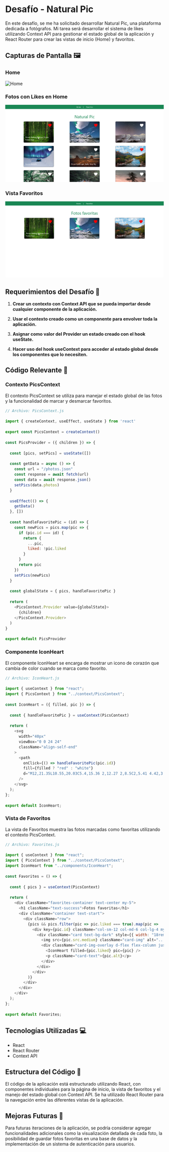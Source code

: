 # Desafío - Natural Pic

En este desafío, se me ha solicitado desarrollar Natural Pic, una plataforma dedicada a fotógrafos. Mi tarea será desarrollar el sistema de likes utilizando Context API para gestionar el estado global de la aplicación y React Router para crear las vistas de inicio (Home) y favoritos. 

## Capturas de Pantalla 🖼️

### Home
![Home](./screenshots/home.png)

### Fotos con Likes en Home
![Fotos con Likes en Home](./screenshot-favorites-selected.png)

### Vista Favoritos
![Vista Favoritos](./screenshot-favorites-view.png)

## Requerimientos del Desafío 🎯

1. **Crear un contexto con Context API que se pueda importar desde cualquier componente de la aplicación.**

2. **Usar el contexto creado como un componente para envolver toda la aplicación.**

3. **Asignar como valor del Provider un estado creado con el hook useState.**

4. **Hacer uso del hook useContext para acceder al estado global desde los componentes que lo necesiten.**

## Código Relevante 🧩

### Contexto PicsContext

El contexto PicsContext se utiliza para manejar el estado global de las fotos y la funcionalidad de marcar y desmarcar favoritos.

```javascript
// Archivo: PicsContext.js

import { createContext, useEffect, useState } from 'react'

export const PicsContext = createContext()

const PicsProvider = ({ children }) => {

  const [pics, setPics] = useState([])

  const getData = async () => {
    const url = "/photos.json"
    const response = await fetch(url)
    const data = await response.json()
    setPics(data.photos)
  }

  useEffect(() => {
    getData()
  }, [])

  const handleFavoritePic = (id) => {
    const newPics = pics.map(pic => {
      if (pic.id === id) {
        return {
          ...pic,
          liked: !pic.liked
        }
      }
      return pic
    })
    setPics(newPics)
  }

  const globalState = { pics, handleFavoritePic }

  return (
    <PicsContext.Provider value={globalState}>
      {children}
    </PicsContext.Provider>
  )
}

export default PicsProvider
```

### Componente IconHeart

El componente IconHeart se encarga de mostrar un icono de corazón que cambia de color cuando se marca como favorito.

```javascript
// Archivo: IconHeart.js

import { useContext } from "react";
import { PicsContext } from "../context/PicsContext";

const IconHeart = ({ filled, pic }) => {

  const { handleFavoritePic } = useContext(PicsContext)

  return (
    <svg
      width="40px"
      viewBox="0 0 24 24"
      className="align-self-end"
    >
      <path
        onClick={() => handleFavoritePic(pic.id)}
        fill={filled ? "red" : "white"}
        d="M12,21.35L10.55,20.03C5.4,15.36 2,12.27 2,8.5C2,5.41 4.42,3 7.5,3C9.24,3 10.91,3.81 12,5.08C13.09,3.81 14.76,3 16.5,3C19.58,3 22,5.41 22,8.5C22,12.27 18.6,15.36 13.45,20.03L12,21.35Z"
      />
    </svg>
  );
};

export default IconHeart;
```

### Vista de Favoritos

La vista de Favoritos muestra las fotos marcadas como favoritas utilizando el contexto PicsContext.

```javascript
// Archivo: Favorites.js

import { useContext } from "react";
import { PicsContext } from "../context/PicsContext";
import IconHeart from "../components/IconHeart";

const Favorites = () => {

  const { pics } = useContext(PicsContext)

  return (
    <div className="favorites-container text-center my-5">
      <h1 className="text-success">Fotos favoritas</h1>
      <div className="container text-start">
        <div className="row">
          {pics && pics.filter(pic => pic.liked === true).map(pic =>
            <div key={pic.id} className="col-sm-12 col-md-6 col-lg-4 my-3 d-flex justify-content-center">
              <div className="card text-bg-dark" style={{ width: "18rem", height: "100%" }}>
                <img src={pic.src.medium} className="card-img" alt="..." style={{ height: "200px" }} />
                <div className="card-img-overlay d-flex flex-column justify-content-between">
                  <IconHeart filled={pic.liked} pic={pic} />
                  <p className="card-text">{pic.alt}</p>
                </div>
              </div>
            </div>
          )}
        </div>
      </div>
    </div>
  );
};

export default Favorites;
```

## Tecnologías Utilizadas 💻

- React
- React Router
- Context API

## Estructura del Código 🧱

El código de la aplicación está estructurado utilizando React, con componentes individuales para la página de inicio, la vista de favoritos y el manejo del estado global con Context API. Se ha utilizado React Router para la navegación entre las diferentes vistas de la aplicación.

## Mejoras Futuras 🚀

Para futuras iteraciones de la aplicación, se podría considerar agregar funcionalidades adicionales como la visualización detallada de cada foto, la posibilidad de guardar fotos favoritas en una base de datos y la implementación de un sistema de autenticación para usuarios.
